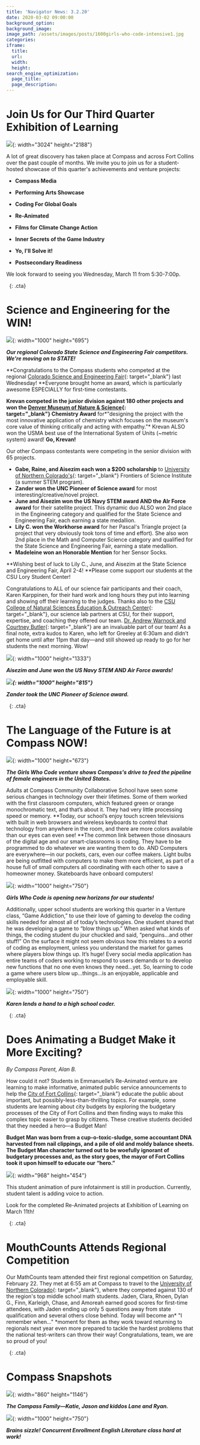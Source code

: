 ```yaml
---
title: 'Navigator News: 3.2.20'
date: 2020-03-02 09:00:00
background_option:
background_image:
image_path: /assets/images/posts/1600girls-who-code-intensive1.jpg
categories:
iframe:
  title:
  url:
  width:
  height:
search_engine_optimization:
  page_title:
  page_description:
---
```


# Join Us for Our Third Quarter Exhibition of Learning

![](/assets/images/march-11-2020-exhibition-of-learning.jpg){: width="3024" height="2188"}

A lot of great discovery has taken place at Compass and across Fort Collins over the past couple of months. We invite you to join us for a student-hosted showcase of this quarter's achievements and venture projects:&nbsp;

* **Compass Media**

* **Performing Arts Showcase**

* **Coding For Global Goals**

* **Re-Animated**

* **Films for Climate Change Action**

* **Inner Secrets of the Game Industry**

* **Yo, I'll Solve it\!**

* **Postsecondary Readiness**

We look forward to seeing you Wednesday, March 11 from 5:30-7:00p.

&nbsp;
{: .cta}

# Science and Engineering for the WIN\!

![](/assets/images/1000-compass-school-regional-science-fair-.jpg){: width="1000" height="695"}

***Our regional Colorado State Science and Engineering Fair competitors. We're moving on to STATE\!***

**Congratulations to the Compass students who competed at the regional&nbsp;[Colorado Science and Engineering Fair](https://compassfortcollins.us14.list-manage.com/track/click?u=f92353bb4e553c0be87c16d55&amp;id=be54e3a4e6&amp;e=d44f2694ec){: target="_blank"}&nbsp;last Wednesday\!&nbsp;**Everyone brought home an award, which is particularly awesome ESPECIALLY for first-time contestants.

**Krevan competed in the junior division against 180 other projects and won the&nbsp;[Denver Museum of Nature & Science](https://compassfortcollins.us14.list-manage.com/track/click?u=f92353bb4e553c0be87c16d55&amp;id=2526ea662a&amp;e=d44f2694ec){: target="_blank"}&nbsp;Chemistry Award**&nbsp;for*"designing the project with the most innovative application of chemistry which focuses on the museum's core value of thinking critically and acting with empathy."*&nbsp;Krevan ALSO won the USMA best use of the International System of Units (~metric system) award\!&nbsp;**Go, Krevan\!**

Our other Compass contestants were competing in the senior division with 65 projects.

* **Gabe, Raine, and Aisezim each won a $200 scholarship**&nbsp;to&nbsp;[University of Northern Colorado's](https://compassfortcollins.us14.list-manage.com/track/click?u=f92353bb4e553c0be87c16d55&amp;id=760635e8b6&amp;e=d44f2694ec){: target="_blank"}&nbsp;Frontiers of Science Institute (a summer STEM program).
* **Zander won the UNC Pioneer of Science award**&nbsp;for most interesting/creative/novel project.
* **June and Aisezim won the US Navy STEM award AND the AIr Force award**&nbsp;for their satellite project. This dynamic duo ALSO won 2nd place in the Engineering category and qualified for the State Science and Engineering Fair, each earning a state medallion.&nbsp;
* **Lily C. won the Workhorse award**&nbsp;for her Pascal's Triangle project (a project that very obviously took tons of time and effort). She also won 2nd place in the Math and Computer Science category and qualified for the State Science and Engineering Fair, earning a state medallion.
* **Madeleine won an Honorable Mention**&nbsp;for her Sensor Socks.

**Wishing best of luck to Lily C., June, and Aisezim at the State Science and Engineering Fair, April 2-4\!&nbsp;**Please come support our students at the CSU Lory Student Center\!

Congratulations to ALL of our science fair participants and their coach, Karen Karppinen, for their hard work and long hours they put into learning and showing off their learning to the judges. Thanks also to the&nbsp;[CSU College of Natural Sciences Education & Outreach Center](https://compassfortcollins.us14.list-manage.com/track/click?u=f92353bb4e553c0be87c16d55&amp;id=d680e8a5eb&amp;e=d44f2694ec){: target="_blank"}, our science lab partners at CSU, for their support, expertise, and coaching they offered our team.&nbsp;[Dr. Andrew Warnock and Courtney Butler](https://compassfortcollins.us14.list-manage.com/track/click?u=f92353bb4e553c0be87c16d55&amp;id=f57621f495&amp;e=d44f2694ec){: target="_blank"}&nbsp;are an invaluable part of our team\! As a final note, extra kudos to Karen, who left for Greeley at 6:30am and didn’t get home until after 11pm that day—and still showed up ready to go for her students the next morning. Wow\!

![](/assets/images/1000-compass-middle-high-school-fort-collins-science-fair.jpg){: width="1000" height="1333"}

***Aisezim and June won the US Navy STEM AND Air Force awards\!***

***![](/assets/images/1000-compass-middle-high-school-displays-its-best-at-science-fair.jpg){: width="1000" height="815"}***

***Zander took the UNC Pioneer of Science award.***

&nbsp;
{: .cta}

# The Language of the Future is at Compass NOW\!

![](/assets/images/1000girls-who-code-intensive1.jpg){: width="1000" height="673"}

***The Girls Who Code venture shows Compass's drive to feed the pipeline of female engineers in the United States.***

Adults at Compass Community Collaborative School have seen some serious changes in technology over their lifetimes. Some of them worked with the first classroom computers, which featured green or orange monochromatic text, and that’s about it. They had very little processing speed or memory.&nbsp;**Today, our school’s enjoy touch screen televisions with built in web browsers and wireless keyboards to control that technology from anywhere in the room, and there are more colors available than our eyes can even see\!&nbsp;**The common link between those dinosaurs of the digital age and our smart-classrooms is coding. They have to be programmed to do whatever we are wanting them to do. AND Computers are everywhere—in our pockets, cars, even our coffee makers. Light bulbs are being outfitted with computers to make them more efficient, as part of a house full of small computers all coordinating with each other to save a homeowner money. Skateboards have onboard computers\!

![](/assets/images/1000girls-who-code-intensive.jpg){: width="1000" height="750"}

***Girls Who Code is opening new horizons for our students\!***

Additionally, upper school students are working this quarter in a Venture class, “Game Addiction,” to use their love of gaming to develop the coding skills needed for almost all of today’s technologies. One student shared that he was developing a game to “blow things up.” When asked what kinds of things, the coding student du jour chuckled and said, “penguins…and other stuff\!” On the surface it might not seem obvious how this relates to a world of coding as employment, unless you understand the market for games where players blow things up. It’s huge\! Every social media application has entire teams of coders working to respond to users demands or to develop new functions that no one even knows they need…yet. So, learning to code a game where users blow up…things…is an enjoyable, applicable and employable skill.

![](/assets/images/1000karen-lends-a-hand-to-a-high-school-coder.jpg){: width="1000" height="750"}

***Karen lends a hand to a high school coder.***

&nbsp;
{: .cta}

# Does Animating a Budget Make it More Exciting?

*By Compass Parent, Alan B.*

How could it not? Students in Emmanuelle’s Re-Animated venture are learning to make informative, animated public service announcements to help the&nbsp;[City of Fort Collins](https://compassfortcollins.us14.list-manage.com/track/click?u=f92353bb4e553c0be87c16d55&amp;id=8f5647b0f4&amp;e=d44f2694ec){: target="_blank"}&nbsp;educate the public about important, but possibly-less-than-thrilling topics. For example, some students are learning about city budgets by exploring the budgetary processes of the City of Fort Collins and then finding ways to make this complex topic easier to grasp by citizens. These creative students decided that they needed a hero—a Budget Man\!

**Budget Man was born from a cup-o-toxic-sludge, some accountant DNA harvested from nail clippings, and a pile of old and moldy balance sheets. The Budget Man character turned out to be woefully ignorant of budgetary processes and, as the story goes, the mayor of Fort Collins took it upon himself to educate our “hero.”&nbsp;**

![](/assets/images/screen-shot-2020-03-01-at-12-21-11-pm.png){: width="968" height="454"}

This student animation of pure infotainment is still in production. Currently, student talent is adding voice to action.

Look for the completed Re-Animated projects at Exhibition of Learning on March 11th\!

&nbsp;
{: .cta}

# MouthCounts Attends Regional Competition

Our MathCounts team attended their first regional competition on Saturday, February 22. They met at 6:55 am at Compass to travel to the&nbsp;[University of Northern Colorado](https://compassfortcollins.us14.list-manage.com/track/click?u=f92353bb4e553c0be87c16d55&amp;id=f483475159&amp;e=d44f2694ec){: target="_blank"}, where they competed against 130 of the region's top middle school math students. Jaden, Clara, Rhoen, Dylan G., Finn, Karleigh, Chase, and Amoreah earned good scores for first-time attendees, with Jaden ending up only 5 questions away from state qualification and several others close behind. Today will become an*&nbsp;"I remember when…"&nbsp;*moment for them as they work toward returning to regionals next year even more prepared to tackle the hardest problems that the national test-writers can throw their way\! Congratulations, team, we are so proud of you\!

&nbsp;
{: .cta}

# Compass Snapshots

![](/assets/images/the-malone-family.jpg){: width="860" height="1146"}

***The Compass Family—Katie, Jason and kiddos Lane and Ryan.***

![](/assets/images/1000brain-sizzle-concurrent-enrollment-english-literature-hard-at-work.jpg){: width="1000" height="750"}

***Brains sizzle\! Concurrent Enrollment English Literature class hard at work\!***